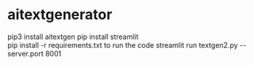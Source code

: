 # aitextgenerator
pip3 install aitextgen 
pip install streamlit  
pip install -r requirements.txt
to run the code  streamlit run textgen2.py --server.port 8001
